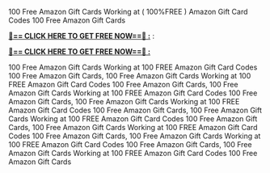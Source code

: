 100 Free Amazon Gift Cards Working at ( 100%FREE ) Amazon Gift Card Codes 100 Free Amazon Gift Cards

**[🔴== CLICK HERE TO GET FREE NOW==🔴 :](https://oercommons.s3.amazonaws.com/media/courseware/relatedresource/file/all-zit.html)**
:

**[🔴== CLICK HERE TO GET FREE NOW==🔴 :](https://oercommons.s3.amazonaws.com/media/courseware/relatedresource/file/gift-zit.html)**

100 Free Amazon Gift Cards Working at 100 FREE Amazon Gift Card Codes 100 Free Amazon Gift Cards, 100 Free Amazon Gift Cards Working at 100 FREE Amazon Gift Card Codes 100 Free Amazon Gift Cards, 100 Free Amazon Gift Cards Working at 100 FREE Amazon Gift Card Codes 100 Free Amazon Gift Cards, 100 Free Amazon Gift Cards Working at 100 FREE Amazon Gift Card Codes 100 Free Amazon Gift Cards, 100 Free Amazon Gift Cards Working at 100 FREE Amazon Gift Card Codes 100 Free Amazon Gift Cards, 100 Free Amazon Gift Cards Working at 100 FREE Amazon Gift Card Codes 100 Free Amazon Gift Cards, 100 Free Amazon Gift Cards Working at 100 FREE Amazon Gift Card Codes 100 Free Amazon Gift Cards, 100 Free Amazon Gift Cards Working at 100 FREE Amazon Gift Card Codes 100 Free Amazon Gift Cards
